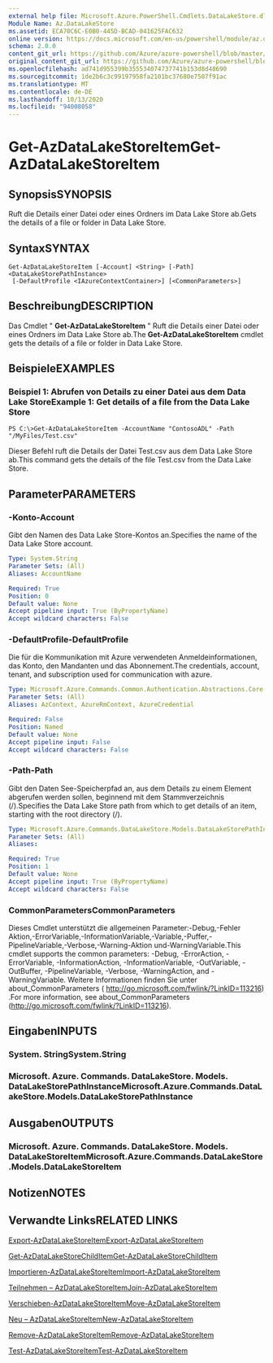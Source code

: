 ```yaml
---
external help file: Microsoft.Azure.PowerShell.Cmdlets.DataLakeStore.dll-Help.xml
Module Name: Az.DataLakeStore
ms.assetid: ECA70C6C-E0B0-445D-BCAD-041625FAC632
online version: https://docs.microsoft.com/en-us/powershell/module/az.datalakestore/get-azdatalakestoreitem
schema: 2.0.0
content_git_url: https://github.com/Azure/azure-powershell/blob/master/src/DataLakeStore/DataLakeStore/help/Get-AzDataLakeStoreItem.md
original_content_git_url: https://github.com/Azure/azure-powershell/blob/master/src/DataLakeStore/DataLakeStore/help/Get-AzDataLakeStoreItem.md
ms.openlocfilehash: ad741d955399b355534074737741b153d8d48690
ms.sourcegitcommit: 1de2b6c3c99197958fa2101bc37680e7507f91ac
ms.translationtype: MT
ms.contentlocale: de-DE
ms.lasthandoff: 10/13/2020
ms.locfileid: "94008058"
---
```

# <span data-ttu-id="4d7cc-101">Get-AzDataLakeStoreItem</span><span class="sxs-lookup"><span data-stu-id="4d7cc-101">Get-AzDataLakeStoreItem</span></span>

## <span data-ttu-id="4d7cc-102">Synopsis</span><span class="sxs-lookup"><span data-stu-id="4d7cc-102">SYNOPSIS</span></span>
<span data-ttu-id="4d7cc-103">Ruft die Details einer Datei oder eines Ordners im Data Lake Store ab.</span><span class="sxs-lookup"><span data-stu-id="4d7cc-103">Gets the details of a file or folder in Data Lake Store.</span></span>

## <span data-ttu-id="4d7cc-104">Syntax</span><span class="sxs-lookup"><span data-stu-id="4d7cc-104">SYNTAX</span></span>

```
Get-AzDataLakeStoreItem [-Account] <String> [-Path] <DataLakeStorePathInstance>
 [-DefaultProfile <IAzureContextContainer>] [<CommonParameters>]
```

## <span data-ttu-id="4d7cc-105">Beschreibung</span><span class="sxs-lookup"><span data-stu-id="4d7cc-105">DESCRIPTION</span></span>
<span data-ttu-id="4d7cc-106">Das Cmdlet " **Get-AzDataLakeStoreItem** " Ruft die Details einer Datei oder eines Ordners im Data Lake Store ab.</span><span class="sxs-lookup"><span data-stu-id="4d7cc-106">The **Get-AzDataLakeStoreItem** cmdlet gets the details of a file or folder in Data Lake Store.</span></span>

## <span data-ttu-id="4d7cc-107">Beispiele</span><span class="sxs-lookup"><span data-stu-id="4d7cc-107">EXAMPLES</span></span>

### <span data-ttu-id="4d7cc-108">Beispiel 1: Abrufen von Details zu einer Datei aus dem Data Lake Store</span><span class="sxs-lookup"><span data-stu-id="4d7cc-108">Example 1: Get details of a file from the Data Lake Store</span></span>
```
PS C:\>Get-AzDataLakeStoreItem -AccountName "ContosoADL" -Path "/MyFiles/Test.csv"
```

<span data-ttu-id="4d7cc-109">Dieser Befehl ruft die Details der Datei Test.csv aus dem Data Lake Store ab.</span><span class="sxs-lookup"><span data-stu-id="4d7cc-109">This command gets the details of the file Test.csv from the Data Lake Store.</span></span>

## <span data-ttu-id="4d7cc-110">Parameter</span><span class="sxs-lookup"><span data-stu-id="4d7cc-110">PARAMETERS</span></span>

### <span data-ttu-id="4d7cc-111">-Konto</span><span class="sxs-lookup"><span data-stu-id="4d7cc-111">-Account</span></span>
<span data-ttu-id="4d7cc-112">Gibt den Namen des Data Lake Store-Kontos an.</span><span class="sxs-lookup"><span data-stu-id="4d7cc-112">Specifies the name of the Data Lake Store account.</span></span>

```yaml
Type: System.String
Parameter Sets: (All)
Aliases: AccountName

Required: True
Position: 0
Default value: None
Accept pipeline input: True (ByPropertyName)
Accept wildcard characters: False
```

### <span data-ttu-id="4d7cc-113">-DefaultProfile</span><span class="sxs-lookup"><span data-stu-id="4d7cc-113">-DefaultProfile</span></span>
<span data-ttu-id="4d7cc-114">Die für die Kommunikation mit Azure verwendeten Anmeldeinformationen, das Konto, den Mandanten und das Abonnement.</span><span class="sxs-lookup"><span data-stu-id="4d7cc-114">The credentials, account, tenant, and subscription used for communication with azure.</span></span>

```yaml
Type: Microsoft.Azure.Commands.Common.Authentication.Abstractions.Core.IAzureContextContainer
Parameter Sets: (All)
Aliases: AzContext, AzureRmContext, AzureCredential

Required: False
Position: Named
Default value: None
Accept pipeline input: False
Accept wildcard characters: False
```

### <span data-ttu-id="4d7cc-115">-Path</span><span class="sxs-lookup"><span data-stu-id="4d7cc-115">-Path</span></span>
<span data-ttu-id="4d7cc-116">Gibt den Daten See-Speicherpfad an, aus dem Details zu einem Element abgerufen werden sollen, beginnend mit dem Stammverzeichnis (/).</span><span class="sxs-lookup"><span data-stu-id="4d7cc-116">Specifies the Data Lake Store path from which to get details of an item, starting with the root directory (/).</span></span>

```yaml
Type: Microsoft.Azure.Commands.DataLakeStore.Models.DataLakeStorePathInstance
Parameter Sets: (All)
Aliases:

Required: True
Position: 1
Default value: None
Accept pipeline input: True (ByPropertyName)
Accept wildcard characters: False
```

### <span data-ttu-id="4d7cc-117">CommonParameters</span><span class="sxs-lookup"><span data-stu-id="4d7cc-117">CommonParameters</span></span>
<span data-ttu-id="4d7cc-118">Dieses Cmdlet unterstützt die allgemeinen Parameter:-Debug,-Fehler Aktion,-ErrorVariable,-InformationVariable,-Variable,-Puffer,-PipelineVariable,-Verbose,-Warning-Aktion und-WarningVariable.</span><span class="sxs-lookup"><span data-stu-id="4d7cc-118">This cmdlet supports the common parameters: -Debug, -ErrorAction, -ErrorVariable, -InformationAction, -InformationVariable, -OutVariable, -OutBuffer, -PipelineVariable, -Verbose, -WarningAction, and -WarningVariable.</span></span> <span data-ttu-id="4d7cc-119">Weitere Informationen finden Sie unter about_CommonParameters ( http://go.microsoft.com/fwlink/?LinkID=113216) .</span><span class="sxs-lookup"><span data-stu-id="4d7cc-119">For more information, see about_CommonParameters (http://go.microsoft.com/fwlink/?LinkID=113216).</span></span>

## <span data-ttu-id="4d7cc-120">Eingaben</span><span class="sxs-lookup"><span data-stu-id="4d7cc-120">INPUTS</span></span>

### <span data-ttu-id="4d7cc-121">System. String</span><span class="sxs-lookup"><span data-stu-id="4d7cc-121">System.String</span></span>

### <span data-ttu-id="4d7cc-122">Microsoft. Azure. Commands. DataLakeStore. Models. DataLakeStorePathInstance</span><span class="sxs-lookup"><span data-stu-id="4d7cc-122">Microsoft.Azure.Commands.DataLakeStore.Models.DataLakeStorePathInstance</span></span>

## <span data-ttu-id="4d7cc-123">Ausgaben</span><span class="sxs-lookup"><span data-stu-id="4d7cc-123">OUTPUTS</span></span>

### <span data-ttu-id="4d7cc-124">Microsoft. Azure. Commands. DataLakeStore. Models. DataLakeStoreItem</span><span class="sxs-lookup"><span data-stu-id="4d7cc-124">Microsoft.Azure.Commands.DataLakeStore.Models.DataLakeStoreItem</span></span>

## <span data-ttu-id="4d7cc-125">Notizen</span><span class="sxs-lookup"><span data-stu-id="4d7cc-125">NOTES</span></span>

## <span data-ttu-id="4d7cc-126">Verwandte Links</span><span class="sxs-lookup"><span data-stu-id="4d7cc-126">RELATED LINKS</span></span>

[<span data-ttu-id="4d7cc-127">Export-AzDataLakeStoreItem</span><span class="sxs-lookup"><span data-stu-id="4d7cc-127">Export-AzDataLakeStoreItem</span></span>](./Export-AzDataLakeStoreItem.md)

[<span data-ttu-id="4d7cc-128">Get-AzDataLakeStoreChildItem</span><span class="sxs-lookup"><span data-stu-id="4d7cc-128">Get-AzDataLakeStoreChildItem</span></span>](./Get-AzDataLakeStoreChildItem.md)

[<span data-ttu-id="4d7cc-129">Importieren-AzDataLakeStoreItem</span><span class="sxs-lookup"><span data-stu-id="4d7cc-129">Import-AzDataLakeStoreItem</span></span>](./Import-AzDataLakeStoreItem.md)

[<span data-ttu-id="4d7cc-130">Teilnehmen – AzDataLakeStoreItem</span><span class="sxs-lookup"><span data-stu-id="4d7cc-130">Join-AzDataLakeStoreItem</span></span>](./Join-AzDataLakeStoreItem.md)

[<span data-ttu-id="4d7cc-131">Verschieben-AzDataLakeStoreItem</span><span class="sxs-lookup"><span data-stu-id="4d7cc-131">Move-AzDataLakeStoreItem</span></span>](./Move-AzDataLakeStoreItem.md)

[<span data-ttu-id="4d7cc-132">Neu – AzDataLakeStoreItem</span><span class="sxs-lookup"><span data-stu-id="4d7cc-132">New-AzDataLakeStoreItem</span></span>](./New-AzDataLakeStoreItem.md)

[<span data-ttu-id="4d7cc-133">Remove-AzDataLakeStoreItem</span><span class="sxs-lookup"><span data-stu-id="4d7cc-133">Remove-AzDataLakeStoreItem</span></span>](./Remove-AzDataLakeStoreItem.md)

[<span data-ttu-id="4d7cc-134">Test-AzDataLakeStoreItem</span><span class="sxs-lookup"><span data-stu-id="4d7cc-134">Test-AzDataLakeStoreItem</span></span>](./Test-AzDataLakeStoreItem.md)


